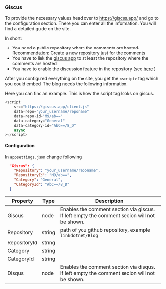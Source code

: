 ### Giscus

To provide the necessary values head over to https://giscus.app/ and go to the configuration section.
There you can enter all the information. You will find a detailed guide on the site.

In short:

-   You need a public repository where the comments are hosted. Recommendation: Create a new repository just for the comments
-   You have to link the [giscus app](https://github.com/apps/giscus) to at least the repository where the comments are hosted
-   You have to enable the discussion feature in the repository (see [here](https://docs.github.com/en/github/administering-a-repository/managing-repository-settings/enabling-or-disabling-github-discussions-for-a-repository)
    )

After you configured everything on the site, you get the `<script>` tag which you could embed. The blog needs the following information.

Here you can find an example. This is how the script tag looks on giscus.

```javascript
<script
	src="https://giscus.app/client.js"
	data-repo="your_username/reponame"
	data-repo-id="M9/ab=="
	data-category="General"
	data-category-id="AbC==/8_D"
	async
></script>
```

#### Configuration

In `appsettings.json` change following

```json
  "Giscus": {
    "Repository": "your_username/reponame",
    "RepositoryId": "M9/ab==",
    "Category": "General",
    "CategoryId": "AbC==/8_D"
  }
```

| Property     | Type   | Description                                                                                 |
| ------------ | ------ | ------------------------------------------------------------------------------------------- |
| Giscus       | node   | Enables the comment section via giscus. If left empty the comment secion will not be shown. |
| Repository   | string | path of you github repository, example `linkdotnet/Blog`                                    |
| RepositoryId | string |                                                                                             |
| Category     | string |                                                                                             |
| CategoryId   | string |                                                                                             |
| Disqus       | node   | Enables the comment section via disqus. If left empty the comment secion will not be shown. |
